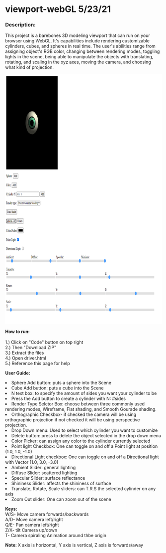 # viewport-webGL 5/23/21

<div>
    <h3>Description:</h3> <p>This project is a barebones 3D modeling viewport that can run on your browser using WebGL.
    It's capabilities include rendering customizable cylinders, cubes, and spheres in real time. 
    The user's abilities range from assigning object's 
    RGB color, changing between rendering modes, toggling lights in the scene, being 
    able to manipulate the objects with translating, rotating, and scaling
    in the xyz axes, moving the camera, and choosing what kind of projection.</p>
    <img src="media/screenshot.PNG" alt="Scene" width="900" height="800"><br>
    <p><b>How to run:</b>
    <br>
    <br>1.) Click on "Code" button on top right
    <br>2.) Then "Download ZIP"
    <br>3.) Extract the files
    <br>4.) Open driver.html
    <br>5.) Reference this page for help</p>
    <p><b>User Guide:</b>
    <li>Sphere Add button: puts a sphere into the Scene</li>
    <li>Cube Add button: puts a cube into the Scene</li>
    <li>N text box: to specify the amount of sides you want your cylinder to be</li>
    <li>Press the Add button to create a cylinder with N: #sides</li>
    <li>Render Type Selctor Box: choose between three commonly used rendering modes, Wireframe, Flat shading, and Smooth Gourade shading.</li>
    <li>Orthographic Checkbox- if checked the camera will be using orthographic projection if not checked it will be using perspective projection.</li>
    <li>Drop Down menu: Used to select which cylinder you want to customize</li>
    <li>Delete button: press to delete the object selected in the drop down menu</li>
    <li>Color Picker: can assign any color to the cylinder currently selected</li>
    <li>Point light Checkbox: One can toggle on and off a Point light at position (1.0, 1.0, -1.0)</li>
    <li>Directional Light checkbox: One can toggle on and off a Directional light with Vector [1.0, 3.0, -3.0]</li>
    <li>Ambient Slider: general lighting</li>
    <li>Diffuse Slider: scattered lighting</li>
    <li>Specular Slider: surface reflectance</li>
    <li>Shininess Slider: affects the shininess of surface</li>
    <li>Translate, Rotate, Scale sliders: can T.R.S the selected cylinder on any axis</li>
    <li>Zoom Out slider: One can zoom out of the scene </p>
    <p><b>Keys:</b>
    <br>W/S- Move camera forwards/backwards
    <br>A/D- Move camera left/right
    <br>Q/E- Pan camera left/right
    <br>Z/X- tilt Camera up/down
    <br>T- Camera spiraling Animation around thbe origin</p>
    <p><b>Note: </b>X axis is horizontal, Y axis is vertical, Z axis is forwards/away</p>
</div>

